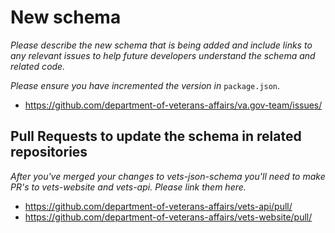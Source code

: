 # New schema
_Please describe the new schema that is being added and include links to any relevant issues to help future developers understand the schema and related code._

_Please ensure you have incremented the version in_ `package.json`.

- https://github.com/department-of-veterans-affairs/va.gov-team/issues/

## Pull Requests to update the schema in related repositories
_After you've merged your changes to vets-json-schema you'll need to make PR's to vets-website and vets-api. Please link them here._

- https://github.com/department-of-veterans-affairs/vets-api/pull/
- https://github.com/department-of-veterans-affairs/vets-website/pull/
